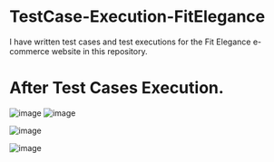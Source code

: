 # TestCase-Execution-FitElegance
I have written test cases and test executions for the Fit Elegance e-commerce website in this repository.

# After Test Cases Execution.

![image](https://github.com/DeveloperOmarFaruk/TestCase-Execution-FitElegance/assets/75971859/c685e190-4092-476d-8827-a8cf12d43c27)
![image](https://github.com/DeveloperOmarFaruk/TestCase-Execution-FitElegance/assets/75971859/ea450def-af06-4a54-a708-3b1296fe5ee5)

![image](https://github.com/DeveloperOmarFaruk/TestCase-Execution-FitElegance/assets/75971859/56e37d0b-90ac-4c05-b1e9-e3de73149987)

![image](https://github.com/DeveloperOmarFaruk/TestCase-Execution-FitElegance/assets/75971859/9962aff6-9e59-4036-a755-48c877cb3bfb)
